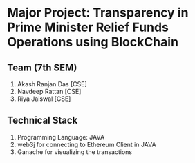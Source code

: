 # Major Project: Transparency in Prime Minister Relief Funds Operations using BlockChain

## Team (7th SEM)
1. Akash Ranjan Das [CSE]
2. Navdeep Rattan [CSE]
3. Riya Jaiswal [CSE]

## Technical Stack
1. Programming Language: JAVA
2. web3j for connecting to Ethereum Client in JAVA
3. Ganache for visualizing the transactions
